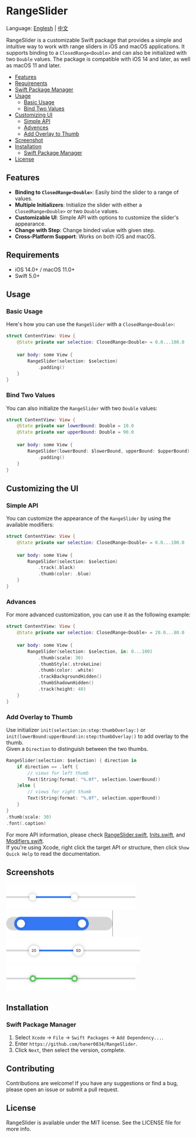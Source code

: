 # RangeSlider

Language: [Englesh](README.md) | [中文](README_zh.md)

RangeSlider is a customizable Swift package that provides a simple and intuitive way to work with range sliders in iOS and macOS applications.
It supports binding to a `ClosedRange<Double>` and can also be initialized with two `Double` values. 
The package is compatible with iOS 14 and later, as well as macOS 11 and later.

- [Features](#features)
- [Requirenents](#requirements)
- [Swift Package Manager](#swift-package-manager)
- [Usage](#usage)
  - [Basic Usage](#basic-usage)
  - [Bind Two Values](#bind-two-values)
- [Customizing UI](#customizing-the-ui)
  - [Simple API](#simple-api)
  - [Advences](#advances)
  - [Add Overlay to Thumb](#add-overlay-to-thumb)
- [Screenshot](#screenshots)
- [Installation](#installation)
  - [Swift Package Manager](#swift-package-manager)
- [License](#license)

## Features

- **Binding to `ClosedRange<Double>`**: Easily bind the slider to a range of values.
- **Multiple Initializers**: Initialize the slider with either a `ClosedRange<Double>` or two `Double` values.
- **Customizable UI**: Simple API with options to customize the slider's appearance.
- **Change with Step**: Change binded value with given step.
- **Cross-Platform Support**: Works on both iOS and macOS.

## Requirements

- iOS 14.0+ / macOS 11.0+
- Swift 5.0+

## Usage

### Basic Usage
Here's how you can use the `RangeSlider` with a `ClosedRange<Double>`:

```swift
struct ContentView: View {
    @State private var selection: ClosedRange<Double> = 0.0...100.0
    
    var body: some View {
        RangeSlider(selection: $selection)
            .padding()
    }
}
```

### Bind Two Values
You can also initialize the `RangeSlider` with two `Double` values:

```swift
struct ContentView: View {
    @State private var lowerBound: Double = 10.0
    @State private var upperBound: Double = 90.0
    
    var body: some View {
        RangeSlider(lowerBound: $lowerBound, upperBound: $upperBound)
            .padding()
    }
}
```

## Customizing the UI

### Simple API
You can customize the appearance of the `RangeSlider` by using the available modifiers:

```swift
struct ContentView: View {
    @State private var selection: ClosedRange<Double> = 0.0...100.0
    
    var body: some View {
        RangeSlider(selection: $selection)
            .track(.black)
            .thumb(color: .blue)
    }
}
```

### Advances
For more advanced customization, you can use it as the following example:
```swift
struct ContentView: View {
    @State private var selection: ClosedRange<Double> = 20.0...80.0

    var body: some View {
        RangeSlider(selection: $selection, in: 0...100)
            .thumb(scale: 30)
            .thumbStyle(.strokeLine)
            .thumb(color: .white)
            .trackBackgroundHidden()
            .thumbShadownHidden()
            .track(height: 40)
    }
}
```

### Add Overlay to Thumb
Use initializer `init(selection:in:step:thumbOverlay:)` or `init(lowerBound:upperBound:in:step:thumbOverlay:)` to add overlay to the thumb.  
Given a `Direction` to distinguish between the two thumbs.
```swift
RangeSlider(selection: $selection) { direction in
    if direction == .left {
        // views for left thumb
        Text(String(format: "%.0f", selection.lowerBound))
    }else {
        // views for right thumb
        Text(String(format: "%.0f", selection.upperBound))
    }
}
.thumb(scale: 30)
.font(.caption)
```

For more API information, please check [RangeSlider.swift](Sources/RangeSlider/RangeSlider.swift),
[Inits.swift](Sources/RangeSlider/Inits.swift), and [Modifiers.swift](Sources/RangeSlider/Views/Modifiers.swift).  
If you're using Xcode, right click the target API or structure, then click `Show Quick Help` to read the documentation.

## Screenshots

<div>
  <img src="Images/Screenshot/default.png" height=70>
  <img src="Images/Screenshot/track-larger.png" height=70>
  <img src="Images/Screenshot/withoverlay.png" height=70>
  <img src="Images/Screenshot/green-strokeline.png" height=70>
<div/>

## Installation

### Swift Package Manager

1. Select `Xcode` -> `File` -> `Swift Packages` -> `Add Dependency...`.
2. Enter `https://github.com/haner0834/RangeSlider`.
3. Click `Next`, then select the version, complete.

## Contributing

Contributions are welcome! If you have any suggestions or find a bug, please open an issue or submit a pull request.

## License

RangeSlider is available under the MIT license. See the LICENSE file for more info.
